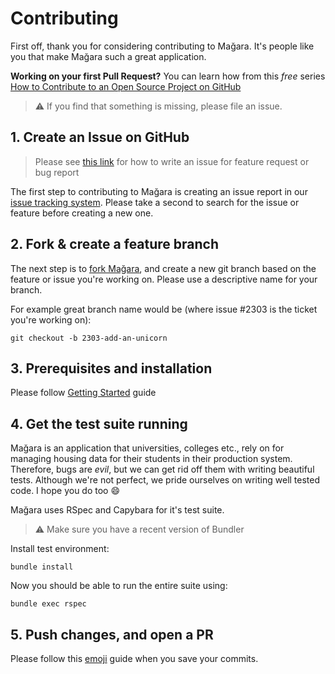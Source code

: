 # Contributing

First off, thank you for considering contributing to Mağara. It's people like
you that make Mağara such a great application.

**Working on your first Pull Request?** You can learn how from this *free*
series [How to Contribute to an Open Source Project on GitHub][1]

> :warning: If you find that something is missing, please file an issue.

## 1. Create an Issue on GitHub

> Please see [this link](https://github.com/BerkhanBerkdemir/magara/issues/new/choose)
> for how to write an issue for feature request or bug report

The first step to contributing to Mağara is creating an issue report in
our [issue tracking system][2]. Please take a second to search for the issue or
feature before creating a new one.

## 2. Fork & create a feature branch

The next step is to [fork Mağara][3], and create a new git branch based on the
feature or issue you're working on. Please use a descriptive name for your
branch.

For example great branch name would be (where issue #2303 is the ticket
you're working on):

    git checkout -b 2303-add-an-unicorn

## 3. Prerequisites and installation

Please follow [Getting Started][4] guide

## 4. Get the test suite running

Mağara is an application that universities, colleges etc., rely on for managing
housing data for their students in their production system. Therefore, bugs are
*evil*, but we can get rid off them with writing beautiful tests. Although we're
not perfect, we pride ourselves on writing well tested code. I hope you do too
:smile:

Mağara uses RSpec and Capybara for it's test suite.

> :warning: Make sure you have a recent version of Bundler

Install test environment:

    bundle install

Now you should be able to run the entire suite using:

    bundle exec rspec

## 5. Push changes, and open a PR

Please follow this [emoji][5] guide when you save your commits.

[1]: https://egghead.io/series/how-to-contribute-to-an-open-source-project-on-github
[2]: https://github.com/BerkhanBerkdemir/magara/issues
[3]: https://github.com//BerkhanBerkdemir/magara/fork
[4]: https://github.com/BerkhanBerkdemir/magara#getting-started
[5]: https://gitmoji.carloscuesta.me/
